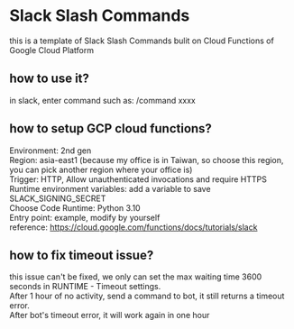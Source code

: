 # Slack Slash Commands
this is a template of Slack Slash Commands bulit on Cloud Functions of Google Cloud Platform <br />

## how to use it?
in slack, enter command such as: /command xxxx <br />


## how to setup GCP cloud functions?
Environment: 2nd gen <br />
Region: asia-east1 (because my office is in Taiwan, so choose this region, you can pick another region where your office is) <br />
Trigger: HTTP, Allow unauthenticated invocations and require HTTPS <br />
Runtime environment variables: add a variable to save SLACK_SIGNING_SECRET <br />
Choose Code Runtime: Python 3.10 <br />
Entry point: example, modify by yourself <br />
reference: <https://cloud.google.com/functions/docs/tutorials/slack> <br />

## how to fix timeout issue?
this issue can't be fixed, we only can set the max waiting time 3600 seconds in RUNTIME - Timeout settings. <br />
After 1 hour of no activity, send a command to bot, it still returns a timeout error. <br />
After bot's timeout error, it will work again in one hour <br />
